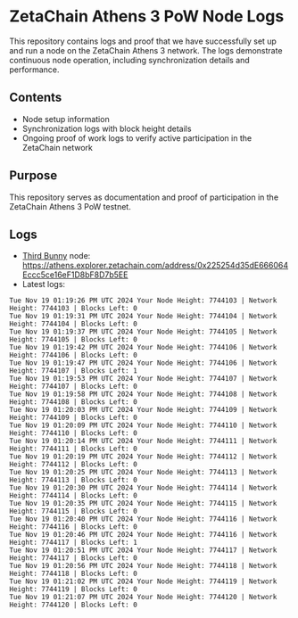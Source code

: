 # ZetaChain Athens 3 PoW Node Logs
This repository contains logs and proof that we have successfully set up and run a node on the ZetaChain Athens 3 network. The logs demonstrate continuous node operation, including synchronization details and performance.

## Contents
- Node setup information
- Synchronization logs with block height details
- Ongoing proof of work logs to verify active participation in the ZetaChain network

## Purpose
This repository serves as documentation and proof of participation in the ZetaChain Athens 3 PoW testnet.

## Logs

- [Third Bunny](https://thirdbunny.xyz/) node: https://athens.explorer.zetachain.com/address/0x225254d35dE666064Eccc5ce16eF1D8bF8D7b5EE
- Latest logs:
```
Tue Nov 19 01:19:26 PM UTC 2024 Your Node Height: 7744103 | Network Height: 7744103 | Blocks Left: 0
Tue Nov 19 01:19:31 PM UTC 2024 Your Node Height: 7744104 | Network Height: 7744104 | Blocks Left: 0
Tue Nov 19 01:19:37 PM UTC 2024 Your Node Height: 7744105 | Network Height: 7744105 | Blocks Left: 0
Tue Nov 19 01:19:42 PM UTC 2024 Your Node Height: 7744106 | Network Height: 7744106 | Blocks Left: 0
Tue Nov 19 01:19:47 PM UTC 2024 Your Node Height: 7744106 | Network Height: 7744107 | Blocks Left: 1
Tue Nov 19 01:19:53 PM UTC 2024 Your Node Height: 7744107 | Network Height: 7744107 | Blocks Left: 0
Tue Nov 19 01:19:58 PM UTC 2024 Your Node Height: 7744108 | Network Height: 7744108 | Blocks Left: 0
Tue Nov 19 01:20:03 PM UTC 2024 Your Node Height: 7744109 | Network Height: 7744109 | Blocks Left: 0
Tue Nov 19 01:20:09 PM UTC 2024 Your Node Height: 7744110 | Network Height: 7744110 | Blocks Left: 0
Tue Nov 19 01:20:14 PM UTC 2024 Your Node Height: 7744111 | Network Height: 7744111 | Blocks Left: 0
Tue Nov 19 01:20:19 PM UTC 2024 Your Node Height: 7744112 | Network Height: 7744112 | Blocks Left: 0
Tue Nov 19 01:20:25 PM UTC 2024 Your Node Height: 7744113 | Network Height: 7744113 | Blocks Left: 0
Tue Nov 19 01:20:30 PM UTC 2024 Your Node Height: 7744114 | Network Height: 7744114 | Blocks Left: 0
Tue Nov 19 01:20:35 PM UTC 2024 Your Node Height: 7744115 | Network Height: 7744115 | Blocks Left: 0
Tue Nov 19 01:20:40 PM UTC 2024 Your Node Height: 7744116 | Network Height: 7744116 | Blocks Left: 0
Tue Nov 19 01:20:46 PM UTC 2024 Your Node Height: 7744116 | Network Height: 7744117 | Blocks Left: 1
Tue Nov 19 01:20:51 PM UTC 2024 Your Node Height: 7744117 | Network Height: 7744117 | Blocks Left: 0
Tue Nov 19 01:20:56 PM UTC 2024 Your Node Height: 7744118 | Network Height: 7744118 | Blocks Left: 0
Tue Nov 19 01:21:02 PM UTC 2024 Your Node Height: 7744119 | Network Height: 7744119 | Blocks Left: 0
Tue Nov 19 01:21:07 PM UTC 2024 Your Node Height: 7744120 | Network Height: 7744120 | Blocks Left: 0
```
